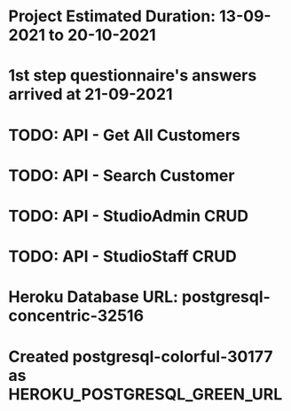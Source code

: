 
# Project Estimated Duration: 13-09-2021 to 20-10-2021

# 1st step questionnaire's answers arrived at 21-09-2021

# TODO: API - Get All Customers

# TODO: API - Search Customer

# TODO: API - StudioAdmin CRUD

# TODO: API - StudioStaff CRUD

# Heroku Database URL: postgresql-concentric-32516

# Created postgresql-colorful-30177 as HEROKU_POSTGRESQL_GREEN_URL
